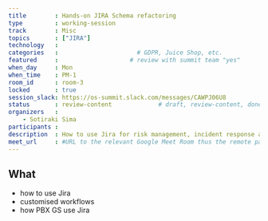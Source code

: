 ```yaml
---
title        : Hands-on JIRA Schema refactoring
type         : working-session
track        : Misc
topics       : ["JIRA"]
technology   :
categories   :                      # GDPR, Juice Shop, etc.
featured     :                    # review with summit team "yes"
when_day     : Mon
when_time    : PM-1
room_id      : room-3
locked       : true
session_slack: https://os-summit.slack.com/messages/CAWPJ06U8
status       : review-content             # draft, review-content, done
organizers   :
    - Sotiraki Sima
participants :
description  : How to use Jira for risk management, incident response and managing a team
meet_url     : #URL to the relevant Google Meet Room thus the remote participants can join a session
---
```



## What

 - how to use Jira
 - customised workflows
 - how PBX GS use Jira
